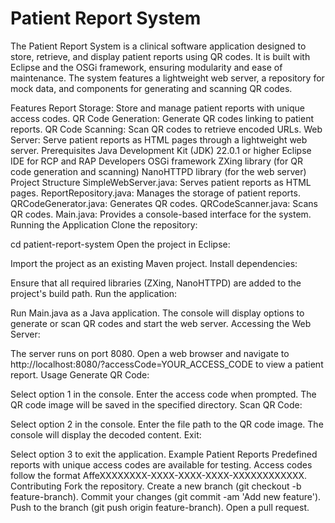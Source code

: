 # Patient Report System


The Patient Report System is a clinical software application designed to store, retrieve, and display patient reports using QR codes. It is built with Eclipse and the OSGi framework, ensuring modularity and ease of maintenance. The system features a lightweight web server, a repository for mock data, and components for generating and scanning QR codes.

Features
Report Storage: Store and manage patient reports with unique access codes.
QR Code Generation: Generate QR codes linking to patient reports.
QR Code Scanning: Scan QR codes to retrieve encoded URLs.
Web Server: Serve patient reports as HTML pages through a lightweight web server.
Prerequisites
Java Development Kit (JDK) 22.0.1 or higher
Eclipse IDE for RCP and RAP Developers
OSGi framework
ZXing library (for QR code generation and scanning)
NanoHTTPD library (for the web server)
Project Structure
SimpleWebServer.java: Serves patient reports as HTML pages.
ReportRepository.java: Manages the storage of patient reports.
QRCodeGenerator.java: Generates QR codes.
QRCodeScanner.java: Scans QR codes.
Main.java: Provides a console-based interface for the system.
Running the Application
Clone the repository:

cd patient-report-system
Open the project in Eclipse:

Import the project as an existing Maven project.
Install dependencies:

Ensure that all required libraries (ZXing, NanoHTTPD) are added to the project's build path.
Run the application:

Run Main.java as a Java application.
The console will display options to generate or scan QR codes and start the web server.
Accessing the Web Server:

The server runs on port 8080. Open a web browser and navigate to http://localhost:8080/?accessCode=YOUR_ACCESS_CODE to view a patient report.
Usage
Generate QR Code:

Select option 1 in the console.
Enter the access code when prompted.
The QR code image will be saved in the specified directory.
Scan QR Code:

Select option 2 in the console.
Enter the file path to the QR code image.
The console will display the decoded content.
Exit:

Select option 3 to exit the application.
Example Patient Reports
Predefined reports with unique access codes are available for testing.
Access codes follow the format AffeXXXXXXXX-XXXX-XXXX-XXXX-XXXXXXXXXXXX.
Contributing
Fork the repository.
Create a new branch (git checkout -b feature-branch).
Commit your changes (git commit -am 'Add new feature').
Push to the branch (git push origin feature-branch).
Open a pull request.
